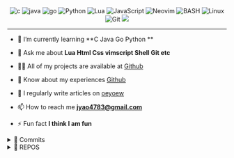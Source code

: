 <div align="center">
<img src="https://img.shields.io/badge/C-violet?logo=c&logoColor=white&style=flat-square" alt="c" />
<img src="https://img.shields.io/badge/Java-ffcc00?logo=java&logoColor=red&style=flat-square" alt="java" />
<img src="https://img.shields.io/badge/Go-violet?logo=go&logoColor=white&style=flat-square" alt="go" />
<img src="https://img.shields.io/badge/Python-3776AB?style=flat-square&logo=python&logoColor=white" alt="Python" />
<img src="https://img.shields.io/badge/LUA-2c2cc7?style=flat-square&logo=lua&logoColor=white" alt="Lua" />
<img src="https://img.shields.io/badge/JavaScript-F7DF1E?style=flat-square&logo=javascript&logoColor=black" alt="JavaScript" />
<img src="https://img.shields.io/badge/Neovim-57A143?logo=neovim&logoColor=white&style=flat-square" alt="Neovim" />
<img src="https://img.shields.io/badge/SHELL-121011?style=flat-square&logo=gnu-bash&logoColor=white" alt="BASH" />
<img src="https://img.shields.io/badge/Linux-FCC624?style=flat-square&logo=linux&logoColor=black" alt="Linux" />
<img src="https://img.shields.io/badge/Git-F05032?style=flat-square&logo=git&logoColor=white" alt="Git" />
<img src="https://komarev.com/ghpvc/?username=oeyoews&color=blueviolet&style=flat-square&label=🌽 Nice+To+Meet+U">
</div>

<hr>

- 🌱 I’m currently learning **C Java Go Python **

- 💬 Ask me about **Lua Html Css vimscript Shell Git etc**

- 👨‍💻 All of my projects are available at [Github](https://github.com/oeyoews)

- 📄 Know about my experiences [Github](https://github.com/oeyoews)

- 📝 I regularly write articles on [oeyoew](https://oeyoew.fun)

- 📫 How to reach me **jyao4783@gmail.com**

- ⚡ Fun fact **I think I am fun**

<!-- commit -->
<details>
<summary>🔏 Commits</summary>

<div align="center">
<img src="https://activity-graph.herokuapp.com/graph?username=oeyoews&theme=react-dark&hide_title=true&hide_border=true&area=true"/>
</div>

</details>

<!-- repos -->
<details>
<summary>🔬 REPOS</summary>

[![Readme Card](https://github-readme-stats.vercel.app/api/pin/?username=oeyoews&repo=nvim&theme=tokyonight&hide_border=true)](https://github.com/oeyoews/nvim)
[![Readme Card](https://github-readme-stats.vercel.app/api/pin/?username=oeyoews&repo=twm&theme=tokyonight&hide_border=true)](https://github.com/oeyoews/twm)
[![Readme Card](https://github-readme-stats.vercel.app/api/pin/?username=oeyoews&repo=tw5&theme=tokyonight&hide_border=true)](https://github.com/oeyoews/tw5)
[![Readme Card](https://github-readme-stats.vercel.app/api/pin/?username=oeyoews&repo=dotfiles&theme=tokyonight&hide_border=true)](https://github.com/oeyoews/dotfiles)

<hr>

<div align="center"> <img src="https://github-profile-trophy.vercel.app/?username=oeyoews&theme=algolia&row=2&column=3&no-frame=true"/> </div>

<hr>

<p align="center"> <a href="https://www.gnu.org/software/bash/" target="_blank" rel="noreferrer"> <img src="https://www.vectorlogo.zone/logos/gnu_bash/gnu_bash-icon.svg" alt="bash" width="40" height="40"/> </a> <a href="https://www.cprogramming.com/" target="_blank" rel="noreferrer"> <img src="https://raw.githubusercontent.com/devicons/devicon/master/icons/c/c-original.svg" alt="c" width="40" height="40"/> </a> <a href="https://www.docker.com/" target="_blank" rel="noreferrer"> <img src="https://raw.githubusercontent.com/devicons/devicon/master/icons/docker/docker-original-wordmark.svg" alt="docker" width="40" height="40"/> </a> <a href="https://git-scm.com/" target="_blank" rel="noreferrer"> <img src="https://www.vectorlogo.zone/logos/git-scm/git-scm-icon.svg" alt="git" width="40" height="40"/> </a> <a href="https://www.java.com" target="_blank" rel="noreferrer"> <img src="https://raw.githubusercontent.com/devicons/devicon/master/icons/java/java-original.svg" alt="java" width="40" height="40"/> </a> <a href="https://www.linux.org/" target="_blank" rel="noreferrer"> <img src="https://raw.githubusercontent.com/devicons/devicon/master/icons/linux/linux-original.svg" alt="linux" width="40" height="40"/> </a> <a href="https://www.mathworks.com/" target="_blank" rel="noreferrer"> <img src="https://upload.wikimedia.org/wikipedia/commons/2/21/Matlab_Logo.png" alt="matlab" width="40" height="40"/> </a> <a href="https://www.mysql.com/" target="_blank" rel="noreferrer"> <img src="https://raw.githubusercontent.com/devicons/devicon/master/icons/mysql/mysql-original-wordmark.svg" alt="mysql" width="40" height="40"/> </a> <a href="https://nodejs.org" target="_blank" rel="noreferrer"> <img src="https://raw.githubusercontent.com/devicons/devicon/master/icons/nodejs/nodejs-original-wordmark.svg" alt="nodejs" width="40" height="40"/> </a> <a href="https://www.python.org" target="_blank" rel="noreferrer"> <img src="https://raw.githubusercontent.com/devicons/devicon/master/icons/python/python-original.svg" alt="python" width="40" height="40"/> </a> </p>

</details>
